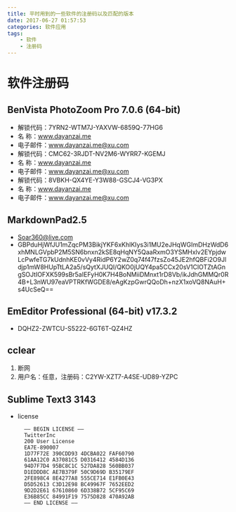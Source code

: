 ```yaml
---
title: 平时用到的一些软件的注册码以及匹配的版本
date: 2017-06-27 01:57:53
categories: 软件应用
tags: 
    - 软件
    - 注册码
---
```

# 软件注册码

## BenVista PhotoZoom Pro 7.0.6 (64-bit)

- 解锁代码：7YRN2-WTM7J-YAXVW-6859Q-77HG6
- 名        称：www.dayanzai.me
- 电子邮件：www.dayanzai.me@xu.com
- 解锁代码：CMC62-3RJDT-NV2M6-WYRR7-KGEMJ
- 名        称：www.dayanzai.me
- 电子邮件：www.dayanzai.me@xu.com
- 解锁代码：8VBKH-QX4YE-Y3W88-GSCJ4-VG3PX
- 名        称：www.dayanzai.me
- 电子邮件：www.dayanzai.me@xu.com

## MarkdownPad2.5

- Soar360@live.com
- GBPduHjWfJU1mZqcPM3BikjYKF6xKhlKIys3i1MU2eJHqWGImDHzWdD6xhMNLGVpbP2M5SN6bnxn2kSE8qHqNY5QaaRxmO3YSMHxlv2EYpjdwLcPwfeTG7kUdnhKE0vVy4RidP6Y2wZ0q74f47fzsZo45JE2hfQBFi2O9Jldjp1mW8HUpTtLA2a5/sQytXJUQl/QKO0jUQY4pa5CCx20sV1ClOTZtAGngSOJtIOFXK599sBr5aIEFyH0K7H4BoNMiiDMnxt1rD8Vb/ikJdhGMMQr0R4B+L3nWU97eaVPTRKfWGDE8/eAgKzpGwrQQoDh+nzX1xoVQ8NAuH+s4UcSeQ==

## EmEditor Professional (64-bit) v17.3.2

- DQHZ2-ZWTCU-S5222-6GT6T-QZ4HZ

## cclear

1. 断网
2. 用户名：任意，注册码：C2YW-XZT7-A4SE-UD89-YZPC

## Sublime Text3 3143

- license

        —– BEGIN LICENSE —–
        TwitterInc
        200 User License
        EA7E-890007
        1D77F72E 390CDD93 4DCBA022 FAF60790
        61AA12C0 A37081C5 D0316412 4584D136
        94D7F7D4 95BC8C1C 527DA828 560BB037
        D1EDDD8C AE7B379F 50C9D69D B35179EF
        2FE898C4 8E4277A8 555CE714 E1FB0E43
        D5D52613 C3D12E98 BC49967F 7652EED2
        9D2D2E61 67610860 6D338B72 5CF95C69
        E36B85CC 84991F19 7575D828 470A92AB
        —— END LICENSE ——
